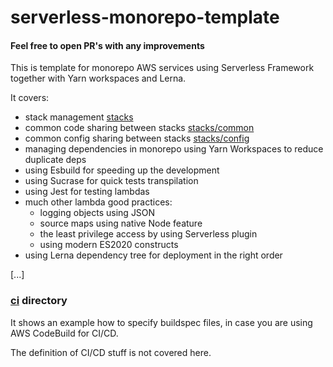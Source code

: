 # serverless-monorepo-template

#### Feel free to open PR's with any improvements

This is template for monorepo AWS services using Serverless Framework
together with Yarn workspaces and Lerna.

It covers:
- stack management [stacks](stacks)
- common code sharing between stacks [stacks/common](stacks/common)
- common config sharing between stacks [stacks/config](stacks/config)
- managing dependencies in monorepo using Yarn Workspaces to reduce duplicate deps
- using Esbuild for speeding up the development
- using Sucrase for quick tests transpilation
- using Jest for testing lambdas
- much other lambda good practices:
    - logging objects using JSON
    - source maps using native Node feature
    - the least privilege access by using Serverless plugin
    - using modern ES2020 constructs
- using Lerna dependency tree for deployment in the right order

[...]

### [ci](ci) directory

It shows an example how to specify buildspec files, in case you are using AWS CodeBuild for CI/CD.

The definition of CI/CD stuff is not covered here.
